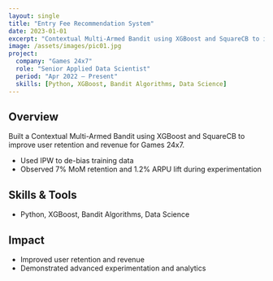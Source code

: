 ```yaml
---
layout: single
title: "Entry Fee Recommendation System"
date: 2023-01-01
excerpt: "Contextual Multi-Armed Bandit using XGBoost and SquareCB to improve user retention and revenue."
image: /assets/images/pic01.jpg
project:
  company: "Games 24x7"
  role: "Senior Applied Data Scientist"
  period: "Apr 2022 – Present"
  skills: [Python, XGBoost, Bandit Algorithms, Data Science]
---
```


## Overview
Built a Contextual Multi-Armed Bandit using XGBoost and SquareCB to improve user retention and revenue for Games 24x7.

- Used IPW to de-bias training data
- Observed 7% MoM retention and 1.2% ARPU lift during experimentation

## Skills & Tools
- Python, XGBoost, Bandit Algorithms, Data Science

## Impact
- Improved user retention and revenue
- Demonstrated advanced experimentation and analytics 